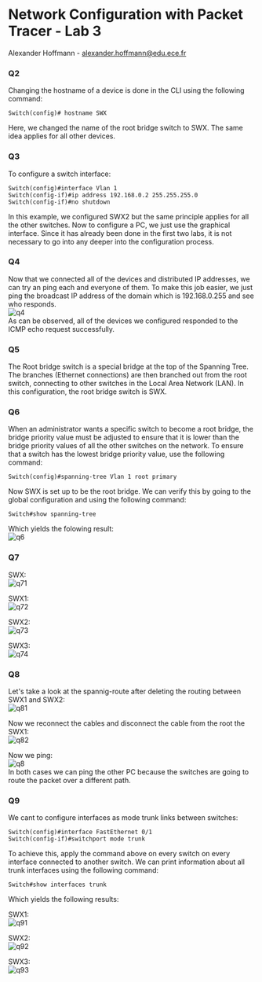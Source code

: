 # Network Configuration with Packet Tracer - Lab 3

Alexander Hoffmann - alexander.hoffmann@edu.ece.fr

### Q2
Changing the hostname of a device is done in the CLI using the following command:
```
Switch(config)# hostname SWX
```
Here, we changed the name of the root bridge switch to SWX. The same idea applies for all other devices.

### Q3
To configure a switch interface:
```
Switch(config)#interface Vlan 1
Switch(config-if)#ip address 192.168.0.2 255.255.255.0
Switch(config-if)#no shutdown
```
In this example, we configured SWX2 but the same principle applies for all the other switches. Now to configure a PC, we just use the graphical interface. Since it has already been done in the first two labs, it is not necessary to go into any deeper into the configuration process.

### Q4
Now that we connected all of the devices and distributed IP addresses, we can try an ping each and everyone of them. To make this job easier, we just ping the broadcast IP address of the domain which is 192.168.0.255 and see who responds.\
![q4](q4.png)\
As can be observed, all of the devices we configured responded to the ICMP echo request successfully.

### Q5
The Root bridge switch is a special bridge at the top of the Spanning Tree. The branches (Ethernet connections) are then branched out from the root switch, connecting to other switches in the Local Area Network (LAN). In this configuration, the root bridge switch is SWX.

### Q6
When an administrator wants a specific switch to become a root bridge, the bridge priority value must be adjusted to ensure that it is lower than the bridge priority values of all the other switches on the network.
To ensure that a switch has the lowest bridge priority value, use the following command:
```
Switch(config)#spanning-tree Vlan 1 root primary
```
Now SWX is set up to be the root bridge. We can verify this by going to the global configuration and using the following command:
```
Switch#show spanning-tree
```
Which yields the folowing result:\
![q6](q6.png)

### Q7
SWX:\
![q71](q71.png)

SWX1:\
![q72](q72.png)

SWX2:\
![q73](q73.png)

SWX3:\
![q74](q74.png)

### Q8
Let's take a look at the spannig-route after deleting the routing between SWX1 and SWX2:\
![q81](q81.png)

Now we reconnect the cables and disconnect the cable from the root the SWX1:\
![q82](q82.png)

Now we ping:\
![q8](q8.png)\
In both cases we can ping the other PC because the switches are going to route the packet over a different path.

### Q9
We cant to configure interfaces as mode trunk links between switches:
```
Switch(config)#interface FastEthernet 0/1
Switch(config-if)#switchport mode trunk
```
To achieve this, apply the command above on every switch on every interface connected to another switch. We can print information about all trunk interfaces using the following command:
```
Switch#show interfaces trunk
```
Which yields the following results:

SWX1:\
![q91](q91.png)

SWX2:\
![q92](q92.png)

SWX3:\
![q93](q93.png)
